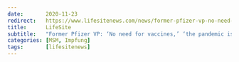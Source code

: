 ```yaml
---
date:       2020-11-23
redirect:   https://www.lifesitenews.com/news/former-pfizer-vp-no-need-for-vaccines-the-pandemic-is-effectively-over
title:      LifeSite
subtitle:   "Former Pfizer VP: ‘No need for vaccines,’ ‘the pandemic is effectively over’"
categories: [MSM, Impfung]
tags:       [lifesitenews]
---
```

